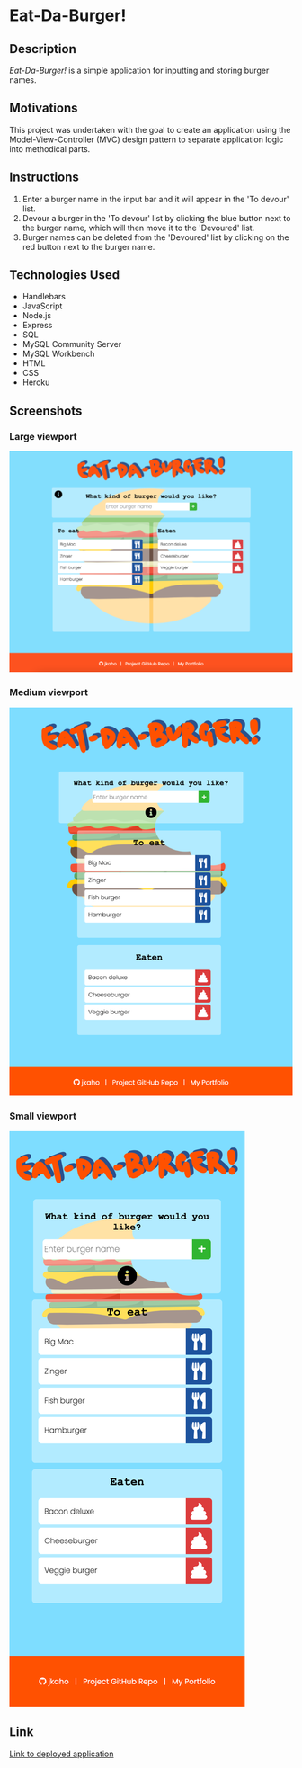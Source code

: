 # Eat-Da-Burger!

## Description 

*Eat-Da-Burger!* is a simple application for inputting and storing burger names.

## Motivations

This project was undertaken with the goal to create an application using the Model-View-Controller (MVC) design pattern to separate application logic into methodical parts. 

## Instructions

1. Enter a burger name in the input bar and it will appear in the 'To devour' list.
2. Devour a burger in the 'To devour' list by clicking the blue button next to the burger name, which will then move it to the 'Devoured' list.
3. Burger names can be deleted from the 'Devoured' list by clicking on the red button next to the burger name. 

## Technologies Used 

- Handlebars
- JavaScript
- Node.js
- Express
- SQL 
- MySQL Community Server
- MySQL Workbench
- HTML
- CSS 
- Heroku

## Screenshots

### Large viewport 

![Eat-Da-Burger application on desktop/laptop screen](public/assets/images/readme/readme-lg.png)

### Medium viewport

![Eat-Da-Burger application on tablet screen](public/assets/images/readme/readme-md.png)

### Small viewport

![Eat-Da-Burger application on mobile screen](public/assets/images/readme/readme-sm.png)

## Link

[Link to deployed application](https://jkaho-burger.herokuapp.com/)
